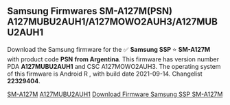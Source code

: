 <h2>Samsung Firmwares SM-A127M(PSN) A127MUBU2AUH1/A127MOWO2AUH3/A127MUBU2AUH1</h2>
Download the Samsung firmware for the ✅ <strong>Samsung SSP </strong> ⭐ <strong>SM-A127M</strong> with product code <strong>PSN</strong> <strong> from Argentina</strong>. This firmware has version number PDA <strong>A127MUBU2AUH1</strong> and CSC A127MOWO2AUH3. The operating system of this firmware is Android R , with build date 2021-09-14. Changelist <strong>22329404</strong>.


[SM-A127M](https://samfirm.shop/samsung/model/SM-A127M)
[A127MUBU2AUH1](https://samfirm.shop/samsung/pda/A127MUBU2AUH1)
[Download Firmware Samsung SSP SM-A127M](https://samfirm.shop/samsung/firmware/456137)
